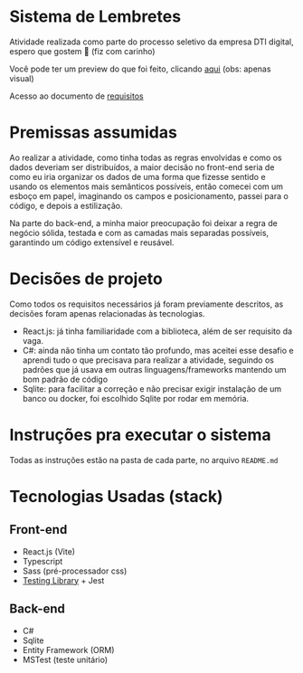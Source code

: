 # Sistema de Lembretes
Atividade realizada como parte do processo seletivo da empresa DTI digital, espero que gostem 💓 (fiz com carinho)

Você pode ter um preview do que foi feito, clicando [aqui](https://dti-lembretes.vercel.app/) (obs: apenas visual)

Acesso ao documento de [requisitos](https://communication-assets.gupy.io/production/companies/36469/emails/1707343109117/communication-assets-025cd070-c604-11ee-ab61-e34adf9101b6/1.0_-_teste_dti_-_dev_estgio_c_e_react.pdf)

# Premissas assumidas
Ao realizar a atividade, como tinha todas as regras envolvidas e como os dados deveriam ser distribuídos, a maior decisão no front-end seria de como eu iria organizar os dados de uma forma que fizesse sentido e usando os elementos mais semânticos possíveis, então comecei com um esboço em papel, imaginando os campos e posicionamento, passei para o código, e depois a estilização.

Na parte do back-end, a minha maior preocupação foi deixar a regra de negócio sólida, testada e com as camadas mais separadas possíveis, garantindo um código extensível e reusável. 

# Decisões de projeto
Como todos os requisitos necessários já foram previamente descritos, as decisões foram apenas relacionadas às tecnologias.
- React.js: já tinha familiaridade com a biblioteca, além de ser requisito da vaga.
- C#: ainda não tinha um contato tão profundo, mas aceitei esse desafio e aprendi tudo o que precisava para realizar a atividade, seguindo os padrões que já usava em outras linguagens/frameworks mantendo um bom padrão de código
- Sqlite: para facilitar a correção e não precisar exigir instalação de um banco ou docker, foi escolhido Sqlite por rodar em memória.

# Instruções pra executar o sistema
Todas as instruções estão na pasta de cada parte, no arquivo `README.md`

# Tecnologias Usadas (stack)
## Front-end
- React.js (Vite)
- Typescript
- Sass (pré-processador css)
- [Testing Library](https://testing-library.com/) + Jest

## Back-end
- C#
- Sqlite
- Entity Framework (ORM)
- MSTest (teste unitário)
